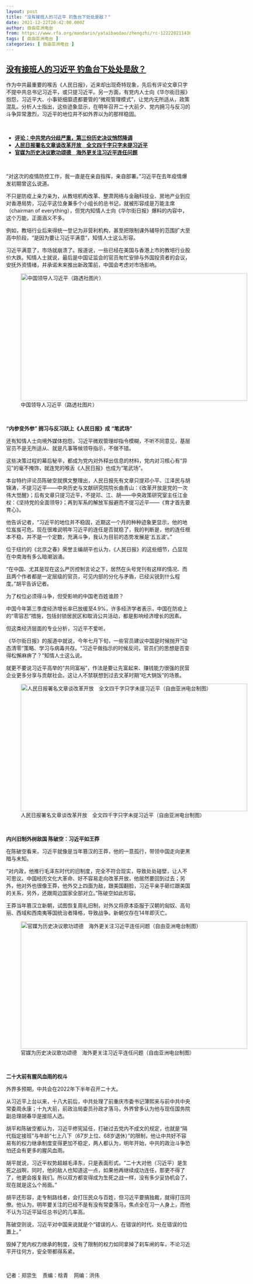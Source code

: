 ```yaml
---
layout: post
title: "没有接班人的习近平 钓鱼台下处处是敌？"
date: 2021-12-22T20:42:00.000Z
author: 自由亚洲电台
from: https://www.rfa.org/mandarin/yataibaodao/zhengzhi/rc-12222021143633.html
tags: [ 自由亚洲电台 ]
categories: [ 自由亚洲电台 ]
---
```

<!--1640205720000-->
[没有接班人的习近平 钓鱼台下处处是敌？](https://www.rfa.org/mandarin/yataibaodao/zhengzhi/rc-12222021143633.html)
------

<div>
<p></p><p>作为中共最重要的喉舌《人民日报》，<span>近来却出现奇特现象，先后有评论文章只字不提中共总书记习近平，或只提习近平。另一方面，有党内人士向《华尔街日报》抱怨，习近平大、小事钜细靡遗都要管的“微观管理模式”，让党内无所适从，政策混乱。分析人士指出，这些迹象显示，在明年召开二十大前夕、党内拥习与反习的斗争异常激烈，习近平的地位并不如外界以为的<span>那样</span>稳固。</span></p><p><br/></p><ul><li><a href="https://www.rfa.org/mandarin/pinglun/chenpokong/js-12212021094907.html"><strong>评论：中共党内分歧严重，第三份历史决议悄然降调</strong></a></li><li><strong><a href="https://www.rfa.org/mandarin/yataibaodao/zhengzhi/ac2-12132021052455.html">人民日报署名文章谈改革开放　全文四千字只字未提习近平</a></strong></li><li><strong><a href="https://www.rfa.org/mandarin/yataibaodao/zhengzhi/ac-11122021050516.html">官媒为历史决议歌功颂德　海外更关注习近平连任问题</a></strong></li></ul><p><br/></p><p>“对这次的疫情防控工作，我一直是在亲自指挥，亲自部署。”习近平在去年疫情爆发初期曾这么说道。</p><p><span>不只是防疫上亲力亲为，从教培机构改革、整肃网络与金融科技业、房地产业到应对香港局势，习近平这位身兼多个小组长的总书记，就被形容成是万能主席（</span><span>chairman of everything</span><span>），但党内知情人士向《华尔街日报》爆料的内容中，这个万能，正面涵义不多。</span></p><p><span>例如，教培行业后来得统一登记为非营利机构，甚至把限制课外辅导的范围扩大至高中阶段，“是因为要让习近平满意”，知情人士这么形容。</span></p><p><span>习近平满意了，市场就崩溃了。报道说，一些已经在美国与香港上市的教培行业股价大跌。知情人士就说，最后是中国证监会的官员匆忙安排与外国投资者的会议，安抚外资情绪，并承诺未来推出新政策前，中国会考虑对市场影响。</span></p><p><span><figure class="image-richtext image-inline captioned" style="width:620px;"><img alt="中国领导人习近平（路透社图片）" height="348" src="https://www.rfa.org/mandarin/yataibaodao/zhengzhi/rc-12222021143633.html/rc1222.jpg/@@images/93377aff-4730-4f34-afc4-7c21d194ac87.jpeg" title="rc1222.jpg" width="620"/><figcaption class="image-caption">中国领导人习近平（路透社图片）</figcaption><small></small></figure> </span></p><p><strong><span>“内参变外参”</span></strong><strong><span> </span></strong><strong><span>拥习与反习跃上《人民日报》<span>成</span></span></strong><span> <strong>“笔武场”</strong></span></p><p>还有知情人士向境外媒体抱怨，习近平微观管理却指令模糊，不听不同意见，基层官员不是无所适从、就是凡事等候领导指示，不做不错。</p><p><span>这些决策过程的幕后秘辛，都成为党内对外释出信息的材料，党内对习核心有“异见”的毫不掩饰，就连党的喉舌《人民日报》也成为“笔武场”。</span></p><p><span>本台特约评论员陈破空就撰文整理出，人民日报先有文章只提邓小平、江泽民与胡锦涛，不提习近平——中央历史与文献研究院院长曲青山：《改革开放是党的一次伟大觉醒》；后有文章只提习近平，不提邓、江、胡——中央政策研究室主任江金权：《坚持党的全面领导》；再到军系的解放军报避而不提习近平——《育才首先要育心》。</span></p><p><span>他告诉记者，“习近平的地位并不稳固，近期这一个月的种种迹象更显示，他的地位岌岌可危。现在很难说明年习近平的连任是否就稳了，我的判断是，他的连任根本不稳，并不是一个定数，充满斗争，我认为目前的态势发展是‘五五波’。”</span></p><p><span>位于纽约的《北京之春》荣誉主编胡平也认为，《人民日报》的这些细节，凸显现在中南海有多么暗潮汹涌。</span></p><p><span>“在中国、尤其是现在这么严厉控制言论之下，居然在头号党刊有这样的情况、而且两个作者都是一定层级的官员，可见内部的分化与矛盾，已经尖锐到什么程度。”胡平告诉记者。</span></p><p>为了权位必须得斗争，但受影响的中国老百姓谁顾？</p><p><span>中国今年第三季度经济增长率已放缓至</span><span>4.9%</span><span>，许多经济学者表示，中国在防疫上的“零容忍”措施，包括封锁居民区和取消公共活动，都是影响经济增长的因素。</span></p><p><span>但这类经济层面的专业分析，习近平不爱听。</span></p><p><span>《华尔街日报》的报道中就说，今年七</span><span></span><span>月下旬，一些官员建议中国是时候抛开“动态清零”策略、学习与病毒共存。“习近平做指示的时候反问，官员们的思想是否变得松懈麻痹了？”知情人士这么说。</span></p><p><span>就更不要说习近平高举的“共同富裕”，作法是要让先富起来、赚钱能力很强的民营企业更多分享与贡献社会。这让人不禁联想到过去文革时期“吃大锅饭”的场景。</span></p><p><span><figure class="image-richtext image-inline captioned" style="width:620px;"><img alt="人民日报署名文章谈改革开放　全文四千字只字未提习近平（自由亚洲电台制图）" height="348" src="https://www.rfa.org/mandarin/yataibaodao/zhengzhi/rc-12222021143633.html/rc1222b.jpg/@@images/cb1c73cd-e38e-4057-9694-91f4f20fabe1.jpeg" title="rc1222b.jpg" width="620"/><figcaption class="image-caption">人民日报署名文章谈改革开放　全文四千字只字未提习近平（自由亚洲电台制图）</figcaption><small></small></figure> </span></p><p><strong><span>内兴旧制外树敌国</span></strong><strong><span> </span></strong><strong><span>陈破空：习近平如王莽</span></strong></p><p>在陈破空看来，习近平就像是当年篡汉的王莽，他的一意孤行，带领中国走向更黑暗与未知。</p><p><span>“对内政，他推行毛泽东时代的旧制度，完全不符合现实，导致处处碰壁，让人不可思议。中国经历文化大革命、好不容易走向改革开放，他居然要回到过去；另外，他对外也很像王莽，他外交上四面为敌，跟美国翻脸，习近平亲手砸烂跟美国的关系，另外，还跟周边国家全部对立。”陈破空如此形容。</span></p><p><span>王莽当年篡汉立新朝，试图恢复周礼旧制，对外又将原本臣服于汉朝的匈奴、高句丽、西域和西南夷等国统治者降格，导致战争。新朝仅存在</span><span>14</span><span>年即灭亡。</span></p><p><span><figure class="image-richtext image-inline captioned" style="width:620px;"><img alt="官媒为历史决议歌功颂德　海外更关注习近平连任问题（自由亚洲电台制图）" height="348" src="https://www.rfa.org/mandarin/yataibaodao/zhengzhi/rc-12222021143633.html/rc1222a.jpg/@@images/4ffe44fb-e087-45e8-a637-39be07fd5bf3.jpeg" title="rc1222a.jpg" width="620"/><figcaption class="image-caption">官媒为历史决议歌功颂德　海外更关注习近平连任问题（自由亚洲电台制图）</figcaption><small></small></figure> </span></p><p><strong><span>二十大前有腥风血雨的权斗</span></strong></p><p><span>外界多预期，中共会在</span><span>2022</span><span>年下半年召开二十大。</span></p><p><span>从习近平上台以来，十八大前后，中共处理了前重庆市委书记薄熙来与前中共中央常委周永康；十九大前，前政治局委员孙政才落马，外界曾多认为他与现任国务院副总理胡春华是接班人选。</span></p><p><span>胡平和陈破空都认为，习近平修宪延任，打破过去党内不成文的规定，也就是“隔代指定接班”与年龄“七上八下（</span><span>67</span><span>岁上位、</span><span>68</span><span>岁退休）”的限制，他让中共好不容易有的权力继承制度变得更加不稳定，两人都认为，明年开始，中共的政治斗争恐怕还会有更多的腥风血雨。</span></p><p><span>胡平就说，习近平权势超越毛泽东，只是表面形式。“二十大对他（习近平）是生死之战啊，同时，他的敌人也知道这一点，如果他再继续成功连任，那更不得了了，他更会报复我们。所以双方都变得成为生死之战一样，没有多少妥协机会了，现在就是这么个局面。”</span></p><p><span>胡平还形容，走专制路线者，会打压民众与百姓，但习近平要搞独裁，就得打压同僚。他认为，明年要关注的已经不是有没有常委落马，焦点全在习一人身上，而他不认为习近平延任总书记的几率高。</span></p><p><span>陈破空则说，习近平对中国来说就是个“错误的人、在错误的时代、处在错误的位置上。”</span></p><p><span>毁掉了党内权力继承的制度，没有了限制的权力如同拿掉了刹车闸的车，不论习近平开往何方，安全带都得系紧。</span></p><p><br/></p><p><span>记者：郑崇生    责编：梒青    网编：洪伟<br/></span></p>
</div>
